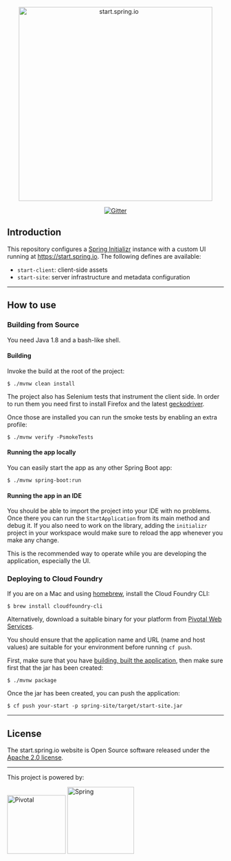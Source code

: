 <p align="center">
  <a href="https://start.spring.io">
    <img alt="start.spring.io" title="start.spring.io" src="https://i.imgur.com/vbNT4m0.png" width="450">
  </a>
</p>

<p align="center">
  <a href="https://gitter.im/spring-io/initializr?utm_source=badge&utm_medium=badge&utm_campaign=pr-badge&utm_content=badge">
    <img src="https://badges.gitter.im/spring-io/initializr.svg"
         alt="Gitter">
  </a>
</p>

## Introduction

This repository configures a [Spring Initializr][] instance with a custom UI running at https://start.spring.io. 
The following defines are available:

* `start-client`: client-side assets
* `start-site`: server infrastructure and metadata configuration

---

## How to use

### Building from Source

You need Java 1.8 and a bash-like shell.

#### Building

Invoke the build at the root of the project:

    $ ./mvnw clean install

The project also has Selenium tests that instrument the client side. In order to run them
you need first to install Firefox and the latest [geckodriver][].

Once those are installed you can run the smoke tests by enabling an extra profile:

    $ ./mvnw verify -PsmokeTests

#### Running the app locally

You can easily start the app as any other Spring Boot app:

    $ ./mvnw spring-boot:run

#### Running the app in an IDE

You should be able to import the project into your IDE with no problems. Once there you
can run the `StartApplication` from its main method and debug it. If you also need to
work on the library, adding the `initializr` project in your workspace would make sure
to reload the app whenever you make any change.

This is the recommended way to operate while you are developing the application,
especially the UI.

### Deploying to Cloud Foundry

If you are on a Mac and using [homebrew][], install the Cloud Foundry
CLI:

    $ brew install cloudfoundry-cli

Alternatively, download a suitable binary for your platform from [Pivotal Web Services][].

You should ensure that the application name and URL (name and host values) are
suitable for your environment before running `cf push`.

First, make sure that you have [building, built the application](#building), then make sure first
that the jar has been created:

    $ ./mvnw package

Once the jar has been created, you can push the application:

    $ cf push your-start -p spring-site/target/start-site.jar

---

## License
The start.spring.io website is Open Source software released under the [Apache 2.0 license][].

---

This project is powered by:

<a href="http://pivotal.io/"><img alt="Pivotal" width="136" title="Pivotal" src="https://i.imgur.com/XPeBw7A.png"></a> 
<a href="http://spring.io/"><img alt="Spring" title="Spring" src="https://i.imgur.com/az8Xady.png" width="155"></a>

[Spring Initializr]: https://github.com/spring-io/initializr
[geckodriver]: https://github.com/mozilla/geckodriver
[homebrew]: https://brew.sh/
[Pivotal Web Services]: https://console.run.pivotal.io/tools
[Apache 2.0 license]: https://www.apache.org/licenses/LICENSE-2.0.html